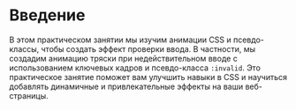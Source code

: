 # Введение

В этом практическом занятии мы изучим анимации CSS и псевдо-классы, чтобы создать эффект проверки ввода. В частности, мы создадим анимацию тряски при недействительном вводе с использованием ключевых кадров и псевдо-класса `:invalid`. Это практическое занятие поможет вам улучшить навыки в CSS и научиться добавлять динамичные и привлекательные эффекты на ваши веб-страницы.
